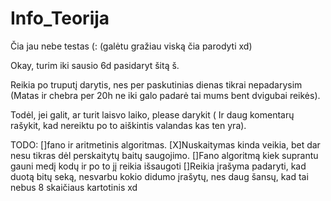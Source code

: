 # Info_Teorija


Čia jau nebe testas (:
(galėtu gražiau viską čia parodyti xd)

Okay, turim iki sausio 6d pasidaryt šitą š. 

Reikia po truputį darytis, nes per paskutinias dienas tikrai nepadarysim (Matas ir chebra per 20h ne iki galo padarė tai mums bent dvigubai reikės).

Todėl, jei galit, ar turit laisvo laiko, please darykit ( Ir daug komentarų rašykit, kad nereiktu po to aiškintis valandas kas ten yra).

TODO:
	[]fano ir aritmetinis algoritmas.
	[X]Nuskaitymas kinda veikia, bet dar nesu tikras dėl perskaitytų baitų saugojimo.
	[]Fano algoritmą kiek suprantu gauni medį kodų ir po to jį reikia išsaugoti
	[]Reikia įrašyma padaryti, kad duotą bitų seką, nesvarbu kokio didumo įrašytų, nes daug šansų, kad tai nebus 8 skaičiaus kartotinis xd
	
	
